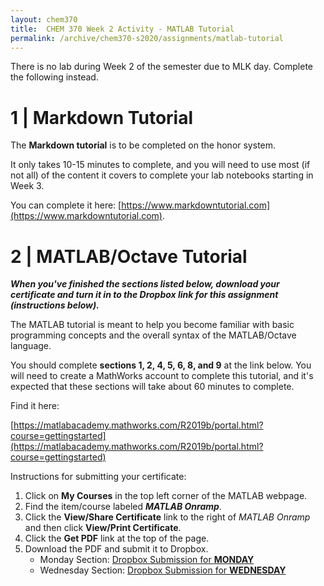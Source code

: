 ```yaml
---
layout: chem370
title:  CHEM 370 Week 2 Activity - MATLAB Tutorial
permalink: /archive/chem370-s2020/assignments/matlab-tutorial
---
```


There is no lab during Week 2 of the semester due to MLK day. Complete the following instead.

# 1 | Markdown Tutorial

The **Markdown tutorial** is to be completed on the honor system.  

It only takes 10-15 minutes to complete, and you will need to use most (if not all) of the content it covers to complete your lab notebooks starting in Week 3.  

You can complete it here: [https://www.markdowntutorial.com](https://www.markdowntutorial.com).

# 2 | MATLAB/Octave Tutorial

***When you've finished the sections listed below, download your certificate and turn it in to the Dropbox link for this assignment (instructions below).***

The MATLAB tutorial is meant to help you become familiar with basic programming concepts and the overall syntax of the MATLAB/Octave language.

You should complete **sections 1, 2, 4, 5, 6, 8, and 9** at the link below.  You will need to create a MathWorks account to complete this tutorial, and it's expected that these sections will take about 60 minutes to complete.

Find it here:

[https://matlabacademy.mathworks.com/R2019b/portal.html?course=gettingstarted](https://matlabacademy.mathworks.com/R2019b/portal.html?course=gettingstarted)

Instructions for submitting your certificate:

1. Click on **My Courses** in the top left corner of the MATLAB webpage.
1. Find the item/course labeled ***MATLAB Onramp***.
1. Click the **View/Share Certificate** link to the right of *MATLAB Onramp* and then click **View/Print Certificate**.
1. Click the **Get PDF** link at the top of the page.
1. Download the PDF and submit it to Dropbox.
    - Monday Section: [Dropbox Submission for **MONDAY**]({{site.url}}/archive/chem370-s2020/assignments/submissions-monday)
    - Wednesday Section: [Dropbox Submission for **WEDNESDAY**]({{site.url}}/archive/chem370-s2020/assignments/submissions-wednesday)
